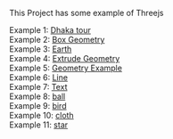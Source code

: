 
This Project has some example of Threejs

Example 1: [Dhaka tour](https://threejs.org/examples/)<br />
Example 2: [Box Geometry](https://github.com/rkbbd/threejs/tree/master/Box%20Geometry)<br />
Example 3: [Earth](https://github.com/rkbbd/threejs/tree/master/Earth)<br />
Example 4: [Extrude Geometry](https://github.com/rkbbd/threejs/tree/master/Extrude%20Geometry)<br />
Example 5: [Geometry Example](https://github.com/rkbbd/threejs/tree/master/Geometry%20Example)<br />
Example 6: [Line](https://github.com/rkbbd/threejs/tree/master/Line)<br />
Example 7: [Text](https://github.com/rkbbd/threejs/tree/master/Text)<br />
Example 8: [ball](https://github.com/rkbbd/threejs/tree/master/ball)<br />
Example 9: [bird](https://github.com/rkbbd/threejs/tree/master/bird)<br />
Example 10: [cloth](https://github.com/rkbbd/threejs/tree/master/cloth)<br />
Example 11: [star](https://github.com/rkbbd/threejs/tree/master/star)<br />
